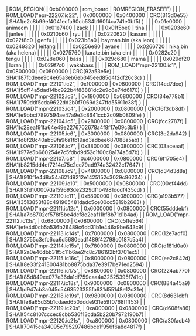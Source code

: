 |	ROM_REGION(	|	0xb000000	|	rom_board	|	ROMREGION_ERASEFF)	|			|
|	ROM_LOAD("epr-22207.ic22",	|	0x0000000	|	0x0400000	|	CRC(313d0e55)	|	SHA1(e2c8b99ef4041ecfa90cb534b160f4ca741e0bf5)	)	|
|		|	0x01e0000	|	animecm	|		|			|
|		|	0x01e7400	|	zack	|		|			|
|		|	0x01f5be0	|	tina	|		|			|
|		|	0x0203e60	|	janlee	|		|			|
|		|	0x0210b60	|	ryu	|		|			|
|		|	0x0220620	|	kasumi	|		|			|
|		|	0x022f8c0	|	genfu	|		|			|
|		|	0x023b8a0	|	bayman.bin (aka leon)	|		|			|
|		|	0x0249320	|	leifang	|		|			|
|		|	0x0256e80	|	ayane	|		|			|
|		|	0x0266720	|	hika.bin (aka helena)	|		|			|
|		|	0x0275760	|	karate.bin (aka ein)	|		|			|
|		|	0x0282c20	|	tengu	|		|			|
|		|	0x028e060	|	bass	|		|			|
|		|	0x029c680	|	mama	|		|			|
|		|	0x029df20	|	loran	|		|			|
|		|	0x029f7c0	|	wakabass	|		|			|
|	ROM_LOAD("mpr-22100.ic1",	|	0x0800000	|	0x0800000	|	CRC(92a53e5e)	|	SHA1(87fcdeee9c4e65a3eb6eb345eed85d4f2df26c3c)	)	|
|	ROM_LOAD("mpr-22101.ic2",	|	0x1000000	|	0x0800000	|	CRC(14cd7dce)	|	SHA1(5df14a5dad14bc922b4f88881dc2e9c8e74d6170)	)	|
|	ROM_LOAD("mpr-22102.ic3",	|	0x1800000	|	0x0800000	|	CRC(34e778b1)	|	SHA1(750ddf5cda9622dd2b0f7069d247ffd55911c38f)	)	|
|	ROM_LOAD("mpr-22103.ic4",	|	0x2000000	|	0x0800000	|	CRC(6f3db8df)	|	SHA1(e9bbcf7897594ae47a9e3c8641ccb2c09b0809fe)	)	|
|	ROM_LOAD("mpr-22104.ic5",	|	0x2800000	|	0x0800000	|	CRC(fcc2787f)	|	SHA1(c28eaf91fa64e49e2276702678a4f8f17e09c3b9)	)	|
|	ROM_LOAD("mpr-22105.ic6",	|	0x3000000	|	0x0800000	|	CRC(3e2da942)	|	SHA1(d8f28c40ab59fa96a1fb19ad3adbee687088a5ab)	)	|
|	ROM_LOAD("mpr-22106.ic7",	|	0x3800000	|	0x0800000	|	CRC(03aceaaf)	|	SHA1(977e5b660254e7c5fdbd9d52c1f00c8a174a5d7b)	)	|
|	ROM_LOAD("mpr-22107.ic8",	|	0x4000000	|	0x0800000	|	CRC(6f1705e4)	|	SHA1(b8215dd4ef7214e75c2ec79ad974a32422c17647)	)	|
|	ROM_LOAD("mpr-22108.ic9",	|	0x4800000	|	0x0800000	|	CRC(d34d3d8a)	|	SHA1(910f1e4d8a54a621d9212e1425152c3029c96234)	)	|
|	ROM_LOAD("mpr-22109.ic10",	|	0x5000000	|	0x0800000	|	CRC(00ef44dd)	|	SHA1(3fd100007daf59693de2329df1b4981dcdf435cd)	)	|
|	ROM_LOAD("mpr-22110.ic11",	|	0x5800000	|	0x0800000	|	CRC(a193b577)	|	SHA1(3513853f88c491905481dadc5ce00cc5819b2663)	)	|
|	ROM_LOAD("mpr-22111.ic12s",	|	0x6000000	|	0x0800000	|	CRC(55dddebf)	|	SHA1(a7b8702cf578f5be4dcf8e2eaf11bf8b71d1b4ad)		|
|	ROM_LOAD("mpr-22112.ic13s",	|	0x6800000	|	0x0800000	|	CRC(c5ffe564)	|	SHA1(efe4d0cb5a536b26489c6dd31b1e446a9be643c9)		|
|	ROM_LOAD("mpr-22113.ic14s",	|	0x7000000	|	0x0800000	|	CRC(12e7adf0)	|	SHA1(2755c3efc6ca6d5680ead1489f42798c0187c5a4)		|
|	ROM_LOAD("mpr-22114.ic15s",	|	0x7800000	|	0x0800000	|	CRC(d181d0a0)	|	SHA1(2a0e46dbb31f5c11b6ae2fc8c786192bf3701ec5)		|
|	ROM_LOAD("mpr-22115.ic16s",	|	0x8000000	|	0x0800000	|	CRC(ee2c842d)	|	SHA1(8e33f241300481bb8875bda37e3917be71ed2594)		|
|	ROM_LOAD("mpr-22116.ic17s",	|	0x8800000	|	0x0800000	|	CRC(224ab770)	|	SHA1(85d849ee077e36da1df759caa4a32525395f741c)		|
|	ROM_LOAD("mpr-22117.ic18s",	|	0x9000000	|	0x0800000	|	CRC(884a45a9)	|	SHA1(d947cb3a045c5463523355fa631d55148e12c31e)		|
|	ROM_LOAD("mpr-22118.ic19s",	|	0x9800000	|	0x0800000	|	CRC(8d631cbf)	|	SHA1(fe8a65d35b1cdaed650ddde931e59f0768ffff53)		|
|	ROM_LOAD("mpr-22119.ic20s",	|	0xa000000	|	0x0800000	|	CRC(d608fa86)	|	SHA1(54c8107cccec8cbb536f13cda5b220b7972190b7)		|
|	ROM_LOAD("mpr-22120.ic21s",	|	0xa800000	|	0x0800000	|	CRC(a30facb4)	|	SHA1(70415ca34095c795297486bce1f956f6a8d4817f)		|
